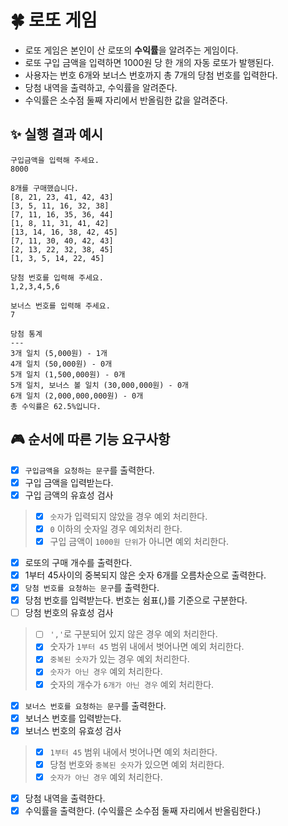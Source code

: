 # 🍀 로또 게임
- 로또 게임은 본인이 산 로또의 **수익률**을 알려주는 게임이다.
- 로또 구입 금액을 입력하면 1000원 당 한 개의 자동 로또가 발행된다.
- 사용자는 번호 6개와 보너스 번호까지 총 7개의 당첨 번호를 입력한다.
- 당첨 내역을 출력하고, 수익률을 알려준다.
- 수익률은 소수점 둘째 자리에서 반올림한 값을 알려준다.

## ✨ 실행 결과 예시
```
구입금액을 입력해 주세요.
8000

8개를 구매했습니다.
[8, 21, 23, 41, 42, 43]
[3, 5, 11, 16, 32, 38]
[7, 11, 16, 35, 36, 44]
[1, 8, 11, 31, 41, 42]
[13, 14, 16, 38, 42, 45]
[7, 11, 30, 40, 42, 43]
[2, 13, 22, 32, 38, 45]
[1, 3, 5, 14, 22, 45]

당첨 번호를 입력해 주세요.
1,2,3,4,5,6

보너스 번호를 입력해 주세요.
7

당첨 통계
---
3개 일치 (5,000원) - 1개
4개 일치 (50,000원) - 0개
5개 일치 (1,500,000원) - 0개
5개 일치, 보너스 볼 일치 (30,000,000원) - 0개
6개 일치 (2,000,000,000원) - 0개
총 수익률은 62.5%입니다.
```

## 🎮 순서에 따른 기능 요구사항
- [x] `구입금액을 요청하는 문구`를 출력한다.
- [x] 구입 금액을 입력받는다.
- [x] 구입 금액의 유효성 검사
> - [x] `숫자`가 입력되지 않았을 경우 예외 처리한다.
> - [x] `0` 이하의 숫자일 경우 예외처리 한다.
> - [x] 구입 금액이 `1000원 단위`가 아니면 예외 처리한다.
- [x] 로또의 구매 개수를 출력한다.
- [x] 1부터 45사이의 중복되지 않은 숫자 6개를 오름차순으로 출력한다.
- [x] `당첨 번호를 요청하는 문구`를 출력한다.
- [x] 당첨 번호를 입력받는다. 번호는 쉼표(,)를 기준으로 구분한다.
- [ ] 당첨 번호의 유효성 검사
> - [ ] `','`로 구분되어 있지 않은 경우 예외 처리한다.
> - [x] 숫자가 `1부터 45` 범위 내에서 벗어나면 예외 처리한다.
> - [x] `중복된 숫자`가 있는 경우 예외 처리한다.
> - [x] `숫자가 아닌 경우` 예외 처리한다.
> - [x] 숫자의 개수가 `6개가 아닌 경우` 예외 처리한다.
- [x] `보너스 번호를 요청하는 문구`를 출력한다.
- [x] 보너스 번호를 입력받는다.
- [x] 보너스 번호의 유효성 검사
> - [x] `1부터 45` 범위 내에서 벗어나면 예외 처리한다.
> - [x] 당첨 번호와 `중복된 숫자`가 있으면 예외 처리한다.
> - [x] `숫자가 아닌 경우` 예외 처리한다.
- [x] 당첨 내역을 출력한다.
- [x] 수익률을 출력한다. (수익률은 소수점 둘째 자리에서 반올림한다.)